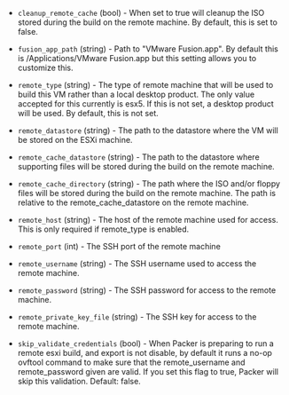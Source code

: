 <!-- Code generated from the comments of the DriverConfig struct in builder/vmware/common/driver_config.go; DO NOT EDIT MANUALLY -->

-   `cleanup_remote_cache` (bool) - When set to true will cleanup the ISO stored during the build on the remote machine.
    By default, this is set to false.
    
-   `fusion_app_path` (string) - Path to "VMware Fusion.app". By default this is
    /Applications/VMware Fusion.app but this setting allows you to
    customize this.
    
-   `remote_type` (string) - The type of remote machine that will be used to
    build this VM rather than a local desktop product. The only value accepted
    for this currently is esx5. If this is not set, a desktop product will
    be used. By default, this is not set.
    
-   `remote_datastore` (string) - The path to the datastore where the VM will be stored
    on the ESXi machine.
    
-   `remote_cache_datastore` (string) - The path to the datastore where supporting files
    will be stored during the build on the remote machine.
    
-   `remote_cache_directory` (string) - The path where the ISO and/or floppy files will
    be stored during the build on the remote machine. The path is relative to
    the remote_cache_datastore on the remote machine.
    
-   `remote_host` (string) - The host of the remote machine used for access.
    This is only required if remote_type is enabled.
    
-   `remote_port` (int) - The SSH port of the remote machine
    
-   `remote_username` (string) - The SSH username used to access the remote machine.
    
-   `remote_password` (string) - The SSH password for access to the remote machine.
    
-   `remote_private_key_file` (string) - The SSH key for access to the remote machine.
    
-   `skip_validate_credentials` (bool) - When Packer is preparing to run a
    remote esxi build, and export is not disable, by default it runs a no-op
    ovftool command to make sure that the remote_username and remote_password
    given are valid. If you set this flag to true, Packer will skip this
    validation. Default: false.
    